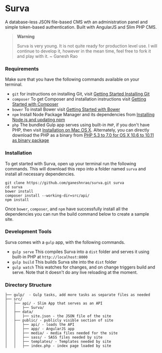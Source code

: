 # Surva

A database-less JSON file-based CMS wth an administration panel and simple token-based authentication. Built with AngularJS and Slim PHP CMS.

> **Warning**
>
>Surva is very young. It is not quite ready for production level use. I will continue to develop it, however in the mean time, feel free to fork it and play with it. ~ Ganesh Rao

### Requirements
Make sure that you have the following commands available on your terminal.
* `git` for instructions on installing Git, visit [Getting Started Installing Git](https://git-scm.com/book/en/v2/Getting-Started-Installing-Git)
* `composer` To get Composer and installation instructions visit [Getting Started with Composer](https://getcomposer.org/doc/00-intro.md)
* `bower` To install Bower visit [Getting Started with Bower](http://bower.io/#getting-started)
* `npm` Install Node Package Manager and its dependencies from
[Installing Node.js and updating npm](https://docs.npmjs.com/getting-started/installing-node)
* `php` The bundled Gulp app serves using built-in `PHP`, if you don't have PHP, then visit [Installation on Mac OS X](http://php.net/manual/en/install.macosx.php). Alternately, you can directly download the PHP as a binary from [PHP 5.3 to 7.0 for OS X 10.6 to 10.11 as binary package](http://php-osx.liip.ch)

### Installation
To get started with Surva, open up your terminal run the following commands. This will download this repo into a folder named `surva` and install all necessary dependencies.

    git clone https://github.com/ganeshnrao/surva.git surva
    cd surva
    bower install
    composer install --working-dir=src/api/
    npm install

Once `bower`, `composer`, and `npm` have successfully install all the dependencies you can run the build command below to create a sample site.

### Development Tools
Surva comes with a `gulp` app, with the following commands.
* `gulp serve` This compiles Surva into a `dist` folder and serves it using built-in PHP at `http://localhost:8000`
* `gulp build` This builds Surva site into the `dist` folder
* `gulp watch` This watches for changes, and on change triggers build and serve. Note that it doesn't do any live reloading at the moment.

### Directory Structure
```
├── gulp/  - Gulp tasks, add more tasks as separate files as needed
├── src/
│   ├── api/ - Slim App that serves as an API
│   │   ├── Surva/
│   ├── data/
│   │   ├── site.json - the JSON file of the site
│   ├── public/ - publicly visible section of site
│   │   ├── api/ - loads the API
│   │   ├── app/ - AngularJS app
│   │   ├── media/ - media files needed for the site
│   │   ├── sass/ - SASS files needed by site
│   │   ├── templates/ - Templates needed by site
│   │   ├── index.php - index page loaded by site
```
